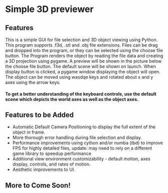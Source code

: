 # Simple 3D previewer

## Features

This is a simple GUI for file selection and 3D object viewing using Python. This program supports .f3d, .stl and .obj file extensions. 
Files can be drag and dropped into the program, or they can be selected using the choose file button. 
The Program renders the object by reading the file data and creating a 3D projection using pygame. 
A preview will be shown in the picture below the choose file button. The default scene will be shown on launch.
When display button is clicked, a pygame window displaying the object will open.
The object can be moved using wasdqe keys and rotated about x and y axes using the arrow keys. 
#### **To get a better understanding of the keyboard controls, use the default scene which depicts the world axes as well as the object axes.** 

## Features to be Added

* Automatic Default Camera Positioning to display the full extent of the object in frame. 
* More thorough error handling during file selection and display. 
* Performance improvements using cython and/or numba (tbd) to improve FPS for highly detailed files, update: may need to rely on a different game library to speedup performance
* Additional view environment customizability - default motion, axes display, controls, and rates of motion.
* Aesthetic improvements to UI. 

## **More to Come Soon!**
